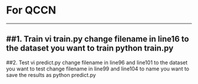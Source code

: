 # For QCCN 
---------------------------------------------------------------------------------
##1. Train
vi train.py
change filename in line16 to the dataset you want to train
python train.py
---------------------------------------------------------------------------------
##2. Test
vi predict.py
change filename in line96 and line101 to the dataset you want to test
change filename in line99 and line104 to name you want to save the results as
python predict.py